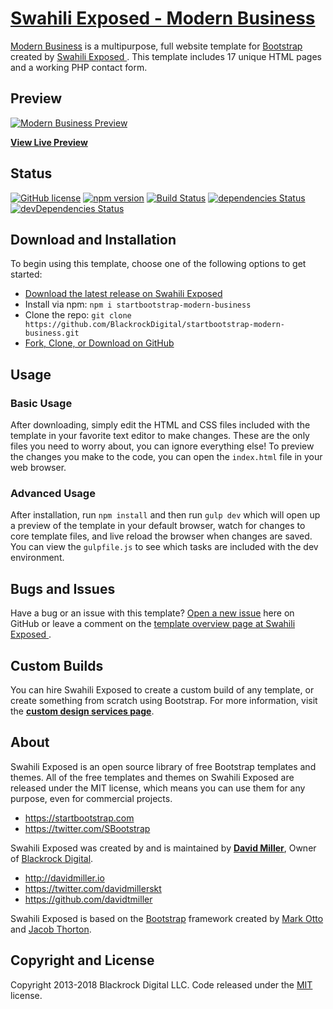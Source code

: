 # [Swahili Exposed   - Modern Business](https://startbootstrap.com/template-overviews/modern-business/)

[Modern Business](http://startbootstrap.com/template-overviews/modern-business/) is a multipurpose, full website template for [Bootstrap](http://getbootstrap.com/) created by [Swahili Exposed  ](http://startbootstrap.com/). This template includes 17 unique HTML pages and a working PHP contact form.

## Preview

[![Modern Business Preview](https://startbootstrap.com/assets/img/templates/modern-business.jpg)](https://blackrockdigital.github.io/startbootstrap-modern-business/)

**[View Live Preview](https://blackrockdigital.github.io/startbootstrap-modern-business/)**

## Status

[![GitHub license](https://img.shields.io/badge/license-MIT-blue.svg)](https://raw.githubusercontent.com/BlackrockDigital/startbootstrap-modern-business/master/LICENSE)
[![npm version](https://img.shields.io/npm/v/startbootstrap-modern-business.svg)](https://www.npmjs.com/package/startbootstrap-modern-business)
[![Build Status](https://travis-ci.org/BlackrockDigital/startbootstrap-modern-business.svg?branch=master)](https://travis-ci.org/BlackrockDigital/startbootstrap-modern-business)
[![dependencies Status](https://david-dm.org/BlackrockDigital/startbootstrap-modern-business/status.svg)](https://david-dm.org/BlackrockDigital/startbootstrap-modern-business)
[![devDependencies Status](https://david-dm.org/BlackrockDigital/startbootstrap-modern-business/dev-status.svg)](https://david-dm.org/BlackrockDigital/startbootstrap-modern-business?type=dev)

## Download and Installation

To begin using this template, choose one of the following options to get started:
* [Download the latest release on Swahili Exposed  ](https://startbootstrap.com/template-overviews/modern-business/)
* Install via npm: `npm i startbootstrap-modern-business`
* Clone the repo: `git clone https://github.com/BlackrockDigital/startbootstrap-modern-business.git`
* [Fork, Clone, or Download on GitHub](https://github.com/BlackrockDigital/startbootstrap-modern-business)

## Usage

### Basic Usage

After downloading, simply edit the HTML and CSS files included with the template in your favorite text editor to make changes. These are the only files you need to worry about, you can ignore everything else! To preview the changes you make to the code, you can open the `index.html` file in your web browser.

### Advanced Usage

After installation, run `npm install` and then run `gulp dev` which will open up a preview of the template in your default browser, watch for changes to core template files, and live reload the browser when changes are saved. You can view the `gulpfile.js` to see which tasks are included with the dev environment.

## Bugs and Issues

Have a bug or an issue with this template? [Open a new issue](https://github.com/BlackrockDigital/startbootstrap-modern-business/issues) here on GitHub or leave a comment on the [template overview page at Swahili Exposed  ](http://startbootstrap.com/template-overviews/modern-business/).

## Custom Builds

You can hire Swahili Exposed   to create a custom build of any template, or create something from scratch using Bootstrap. For more information, visit the **[custom design services page](https://startbootstrap.com/bootstrap-design-services/)**.

## About

Swahili Exposed   is an open source library of free Bootstrap templates and themes. All of the free templates and themes on Swahili Exposed   are released under the MIT license, which means you can use them for any purpose, even for commercial projects.

* https://startbootstrap.com
* https://twitter.com/SBootstrap

Swahili Exposed   was created by and is maintained by **[David Miller](http://davidmiller.io/)**, Owner of [Blackrock Digital](http://blackrockdigital.io/).

* http://davidmiller.io
* https://twitter.com/davidmillerskt
* https://github.com/davidtmiller

Swahili Exposed   is based on the [Bootstrap](http://getbootstrap.com/) framework created by [Mark Otto](https://twitter.com/mdo) and [Jacob Thorton](https://twitter.com/fat).

## Copyright and License

Copyright 2013-2018 Blackrock Digital LLC. Code released under the [MIT](https://github.com/BlackrockDigital/startbootstrap-modern-business/blob/gh-pages/LICENSE) license.
